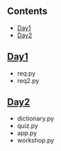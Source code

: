 ## Contents
- [Day1](#day1) 
- [Day2](#day2)

## [Day1](/Day1)
- req.py
- req2.py
## [Day2](/Day2)
- dictionary.py
- quiz.py
- app.py
- workshop.py